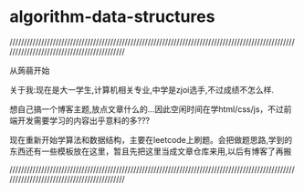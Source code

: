 # algorithm-data-structures

///////////////////////////////////////////////////////////////////////////////////////////////////////////////////////////////////////////

从蒟蒻开始

关于我:现在是大一学生,计算机相关专业,中学是zjoi选手,不过成绩不怎么样.

想自己搞一个博客主题,放点文章什么的...因此空闲时间在学html/css/js，不过前端开发需要学习的内容出乎意料的多???

现在重新开始学算法和数据结构，主要在leetcode上刷题。会把做题思路,学到的东西还有一些模板放在这里，暂且先把这里当成文章仓库来用,以后有博客了再搬

///////////////////////////////////////////////////////////////////////////////////////////////////////////////////////////////////////////
